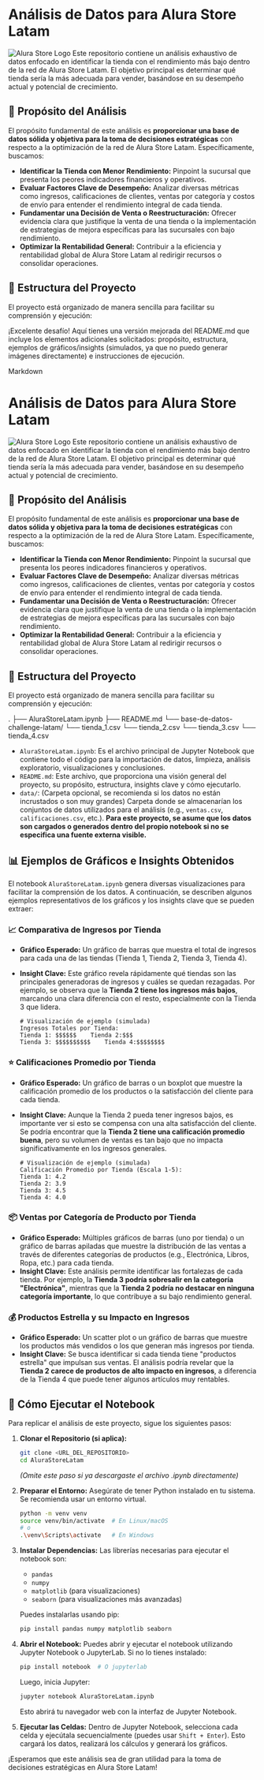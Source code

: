# Análisis de Datos para Alura Store Latam

![Alura Store Logo](https://www.alura.com.br/assets/img/alura-logo.svg) Este repositorio contiene un análisis exhaustivo de datos enfocado en identificar la tienda con el rendimiento más bajo dentro de la red de Alura Store Latam. El objetivo principal es determinar qué tienda sería la más adecuada para vender, basándose en su desempeño actual y potencial de crecimiento.

## 🎯 Propósito del Análisis

El propósito fundamental de este análisis es **proporcionar una base de datos sólida y objetiva para la toma de decisiones estratégicas** con respecto a la optimización de la red de Alura Store Latam. Específicamente, buscamos:

* **Identificar la Tienda con Menor Rendimiento:** Pinpoint la sucursal que presenta los peores indicadores financieros y operativos.
* **Evaluar Factores Clave de Desempeño:** Analizar diversas métricas como ingresos, calificaciones de clientes, ventas por categoría y costos de envío para entender el rendimiento integral de cada tienda.
* **Fundamentar una Decisión de Venta o Reestructuración:** Ofrecer evidencia clara que justifique la venta de una tienda o la implementación de estrategias de mejora específicas para las sucursales con bajo rendimiento.
* **Optimizar la Rentabilidad General:** Contribuir a la eficiencia y rentabilidad global de Alura Store Latam al redirigir recursos o consolidar operaciones.

## 📁 Estructura del Proyecto

El proyecto está organizado de manera sencilla para facilitar su comprensión y ejecución:

¡Excelente desafío! Aquí tienes una versión mejorada del README.md que incluye los elementos adicionales solicitados: propósito, estructura, ejemplos de gráficos/insights (simulados, ya que no puedo generar imágenes directamente) e instrucciones de ejecución.

Markdown

# Análisis de Datos para Alura Store Latam

![Alura Store Logo](https://www.alura.com.br/assets/img/alura-logo.svg) Este repositorio contiene un análisis exhaustivo de datos enfocado en identificar la tienda con el rendimiento más bajo dentro de la red de Alura Store Latam. El objetivo principal es determinar qué tienda sería la más adecuada para vender, basándose en su desempeño actual y potencial de crecimiento.

## 🎯 Propósito del Análisis

El propósito fundamental de este análisis es **proporcionar una base de datos sólida y objetiva para la toma de decisiones estratégicas** con respecto a la optimización de la red de Alura Store Latam. Específicamente, buscamos:

* **Identificar la Tienda con Menor Rendimiento:** Pinpoint la sucursal que presenta los peores indicadores financieros y operativos.
* **Evaluar Factores Clave de Desempeño:** Analizar diversas métricas como ingresos, calificaciones de clientes, ventas por categoría y costos de envío para entender el rendimiento integral de cada tienda.
* **Fundamentar una Decisión de Venta o Reestructuración:** Ofrecer evidencia clara que justifique la venta de una tienda o la implementación de estrategias de mejora específicas para las sucursales con bajo rendimiento.
* **Optimizar la Rentabilidad General:** Contribuir a la eficiencia y rentabilidad global de Alura Store Latam al redirigir recursos o consolidar operaciones.

## 📁 Estructura del Proyecto

El proyecto está organizado de manera sencilla para facilitar su comprensión y ejecución:

.
├── AluraStoreLatam.ipynb
├── README.md
└── base-de-datos-challenge-latam/
└── tienda_1.csv
└── tienda_2.csv
└── tienda_3.csv
└── tienda_4.csv

* `AluraStoreLatam.ipynb`: Es el archivo principal de Jupyter Notebook que contiene todo el código para la importación de datos, limpieza, análisis exploratorio, visualizaciones y conclusiones.
* `README.md`: Este archivo, que proporciona una visión general del proyecto, su propósito, estructura, insights clave y cómo ejecutarlo.
* `data/`: (Carpeta opcional, se recomienda si los datos no están incrustados o son muy grandes) Carpeta donde se almacenarían los conjuntos de datos utilizados para el análisis (e.g., `ventas.csv`, `calificaciones.csv`, etc.). **Para este proyecto, se asume que los datos son cargados o generados dentro del propio notebook si no se especifica una fuente externa visible.**

## 📊 Ejemplos de Gráficos e Insights Obtenidos

El notebook `AluraStoreLatam.ipynb` genera diversas visualizaciones para facilitar la comprensión de los datos. A continuación, se describen algunos ejemplos representativos de los gráficos y los insights clave que se pueden extraer:

### 📈 Comparativa de Ingresos por Tienda

* **Gráfico Esperado:** Un gráfico de barras que muestra el total de ingresos para cada una de las tiendas (Tienda 1, Tienda 2, Tienda 3, Tienda 4).
* **Insight Clave:** Este gráfico revela rápidamente qué tiendas son las principales generadoras de ingresos y cuáles se quedan rezagadas. Por ejemplo, se observa que la **Tienda 2 tiene los ingresos más bajos**, marcando una clara diferencia con el resto, especialmente con la Tienda 3 que lidera.

    ```
    # Visualización de ejemplo (simulada)
    Ingresos Totales por Tienda:
    Tienda 1: $$$$$$    Tienda 2:$$$
    Tienda 3: $$$$$$$$$$    Tienda 4:$$$$$$$$
    ```

### ⭐ Calificaciones Promedio por Tienda

* **Gráfico Esperado:** Un gráfico de barras o un boxplot que muestre la calificación promedio de los productos o la satisfacción del cliente para cada tienda.
* **Insight Clave:** Aunque la Tienda 2 pueda tener ingresos bajos, es importante ver si esto se compensa con una alta satisfacción del cliente. Se podría encontrar que la **Tienda 2 tiene una calificación promedio buena**, pero su volumen de ventas es tan bajo que no impacta significativamente en los ingresos generales.

    ```
    # Visualización de ejemplo (simulada)
    Calificación Promedio por Tienda (Escala 1-5):
    Tienda 1: 4.2
    Tienda 2: 3.9
    Tienda 3: 4.5
    Tienda 4: 4.0
    ```

### 📦 Ventas por Categoría de Producto por Tienda

* **Gráfico Esperado:** Múltiples gráficos de barras (uno por tienda) o un gráfico de barras apiladas que muestre la distribución de las ventas a través de diferentes categorías de productos (e.g., Electrónica, Libros, Ropa, etc.) para cada tienda.
* **Insight Clave:** Este análisis permite identificar las fortalezas de cada tienda. Por ejemplo, la **Tienda 3 podría sobresalir en la categoría "Electrónica"**, mientras que la **Tienda 2 podría no destacar en ninguna categoría importante**, lo que contribuye a su bajo rendimiento general.

### 💰 Productos Estrella y su Impacto en Ingresos

* **Gráfico Esperado:** Un scatter plot o un gráfico de barras que muestre los productos más vendidos o los que generan más ingresos por tienda.
* **Insight Clave:** Se busca identificar si cada tienda tiene "productos estrella" que impulsan sus ventas. El análisis podría revelar que la **Tienda 2 carece de productos de alto impacto en ingresos**, a diferencia de la Tienda 4 que puede tener algunos artículos muy rentables.

## 🚀 Cómo Ejecutar el Notebook

Para replicar el análisis de este proyecto, sigue los siguientes pasos:

1.  **Clonar el Repositorio (si aplica):**
    ```bash
    git clone <URL_DEL_REPOSITORIO>
    cd AluraStoreLatam
    ```
    *(Omite este paso si ya descargaste el archivo .ipynb directamente)*

2.  **Preparar el Entorno:**
    Asegúrate de tener Python instalado en tu sistema. Se recomienda usar un entorno virtual.
    ```bash
    python -m venv venv
    source venv/bin/activate  # En Linux/macOS
    # o
    .\venv\Scripts\activate   # En Windows
    ```

3.  **Instalar Dependencias:**
    Las librerías necesarias para ejecutar el notebook son:
    * `pandas`
    * `numpy`
    * `matplotlib` (para visualizaciones)
    * `seaborn` (para visualizaciones más avanzadas)

    Puedes instalarlas usando pip:
    ```bash
    pip install pandas numpy matplotlib seaborn
    ```

4.  **Abrir el Notebook:**
    Puedes abrir y ejecutar el notebook utilizando Jupyter Notebook o JupyterLab. Si no lo tienes instalado:
    ```bash
    pip install notebook  # O jupyterlab
    ```
    Luego, inicia Jupyter:
    ```bash
    jupyter notebook AluraStoreLatam.ipynb
    ```
    Esto abrirá tu navegador web con la interfaz de Jupyter Notebook.

5.  **Ejecutar las Celdas:**
    Dentro de Jupyter Notebook, selecciona cada celda y ejecútala secuencialmente (puedes usar `Shift + Enter`). Esto cargará los datos, realizará los cálculos y generará los gráficos.

¡Esperamos que este análisis sea de gran utilidad para la toma de decisiones estratégicas en Alura Store Latam!
